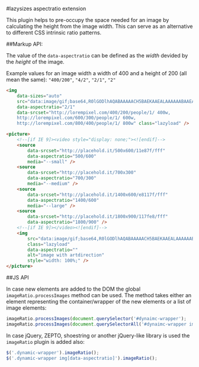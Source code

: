 #lazysizes aspectratio extension

This plugin helps to pre-occupy the space needed for an image by calculating the height from the image width. This can serve as an alternative to different CSS intrinsic ratio patterns.

##Markup API:

The value of the ``data-aspectratio`` can be defined as the *width* devided by the *height*  of the image.

Example values for an image width a width of 400 and a height of 200 (all mean the same): ``"400/200"``, ``"4/2"``, ``"2/1"``, ``"2"``

```html
<img
	data-sizes="auto"
    src="data:image/gif;base64,R0lGODlhAQABAAAAACH5BAEKAAEALAAAAAABAAEAAAICTAEAOw=="
    data-aspectratio="2/1"
	data-srcset="http://lorempixel.com/400/200/people/1/ 400w,
    http://lorempixel.com/600/300/people/1/ 600w,
    http://lorempixel.com/800/400/people/1/ 800w" class="lazyload" />

<picture>
	<!--[if IE 9]><video style="display: none;"><![endif]-->
	<source
		data-srcset="http://placehold.it/500x600/11e87f/fff"
		data-aspectratio="500/600"
		media="--small" />
	<source
		data-srcset="http://placehold.it/700x300"
		data-aspectratio="700/300"
		media="--medium" />
	<source
		data-srcset="http://placehold.it/1400x600/e8117f/fff"
		data-aspectratio="1400/600"
		media="--large" />
	<source
        data-srcset="http://placehold.it/1800x900/117fe8/fff"
		data-aspectratio="1800/900" />
    <!--[if IE 9]></video><![endif]-->
    <img
        src="data:image/gif;base64,R0lGODlhAQABAAAAACH5BAEKAAEALAAAAAABAAEAAAICTAEAOw=="
        class="lazyload"
		data-aspectratio=""
        alt="image with artdirection"
        style="width: 100%;" />
</picture>
```

##JS API

In case new elements are added to the DOM the global ``imageRatio.processImages`` method can be used. The method takes either an element representing the container/wrapper of the new elements or a list of image elements:

```js
imageRatio.processImages(document.querySelector('#dynaimc-wrapper');
imageRatio.processImages(document.querySelectorAll('#dynaimc-wrapper img[data-aspectratio]');
```

In case jQuery, ZEPTO, shoestring or another jQuery-like library is used the ``imageRatio`` plugin is added also:

```js
$('.dynamic-wrapper').imageRatio();
$('.dynamic-wrapper img[data-aspectratio]').imageRatio();
```
